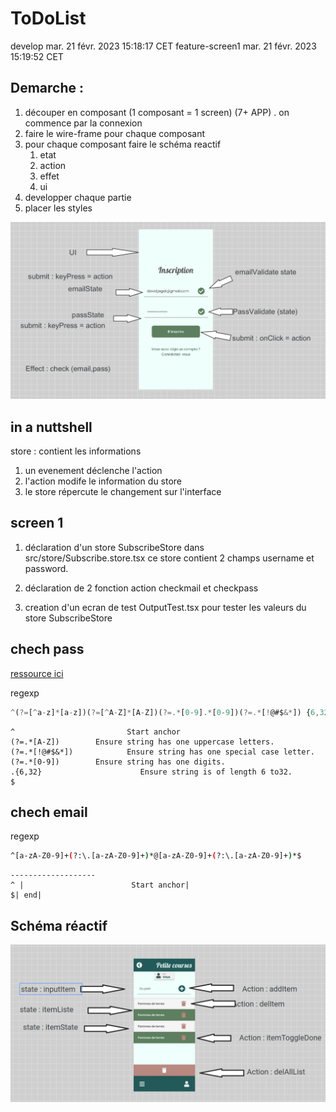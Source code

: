# ToDoList

develop
mar. 21 févr. 2023 15:18:17 CET
feature-screen1
mar. 21 févr. 2023 15:19:52 CET

## Demarche :

1. découper en composant (1 composant = 1 screen) (7+ APP) . on commence par la connexion
2. faire le wire-frame pour chaque composant
3. pour chaque composant faire le schéma reactif
   1. etat
   2. action
   3. effet
   4. ui
4. developper chaque partie
5. placer les styles

![image](./image/todolist%20conexion.png)

## in a nuttshell

store : contient les informations

1. un evenement déclenche l'action
2. l'action modife le information du store
3. le store répercute le changement sur l'interface

## screen 1

1. déclaration d'un store SubscribeStore dans src/store/Subscribe.store.tsx
   ce store contient 2 champs username et password.
2. déclaration de 2 fonction action checkmail et checkpass

3. creation d'un ecran de test OutputTest.tsx pour tester les valeurs du store SubscribeStore

## chech pass

[ressource ici](https://regex101.com/)

regexp

```js
^(?=[^a-z]*[a-z])(?=[^A-Z]*[A-Z])(?=.*[0-9].*[0-9])(?=.*[!@#$&*]) {6,32}$
```

```
^                         Start anchor
(?=.*[A-Z])        Ensure string has one uppercase letters.
(?=.*[!@#$&*])            Ensure string has one special case letter.
(?=.*[0-9])        Ensure string has one digits.
.{6,32}                      Ensure string is of length 6 to32.
$
```

## chech email

regexp

```bash
^[a-zA-Z0-9]+(?:\.[a-zA-Z0-9]+)*@[a-zA-Z0-9]+(?:\.[a-zA-Z0-9]+)*$
```

```
-------------------
^ |                        Start anchor|
$| end|
```

## Schéma réactif

![Schema réactif](./image/todolist-schema-reactif.png)
